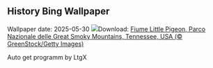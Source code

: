 ## History Bing Wallpaper
Wallpaper date: 2025-05-30
![](https://www.bing.com/th?id=OHR.LittlePigeonRiver_IT-IT1807202812_UHD.jpg&w=1000)Download: [Fiume Little Pigeon, Parco Nazionale delle Great Smoky Mountains, Tennessee, USA (© GreenStock/Getty Images)](https://www.bing.com/th?id=OHR.LittlePigeonRiver_IT-IT1807202812_UHD.jpg)

Auto get programm by LtgX
